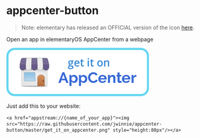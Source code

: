 # appcenter-button
> Note: elementary has released an OFFICIAL version of the icon [here](https://github.com/elementary/mockups/blob/master/web/appstream-button1.svg).

Open an app in elementaryOS AppCenter from a webpage

![](/get_it_on_appcenter.png)

Just add this to your website:
```
<a href="appstream://{name_of_your_app}"><img src="https://raw.githubusercontent.com/jwinnie/appcenter-button/master/get_it_on_appcenter.png" style="height:80px"/></a>
```
